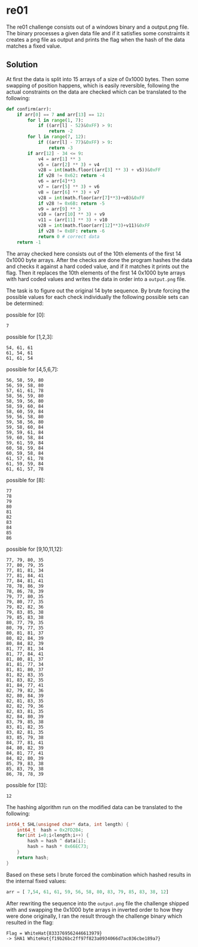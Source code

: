 # re01

The re01 challenge consists out of a windows binary and a output.png file. The binary processes a given data file and if it satisfies some constraints it creates a png file as output and prints the flag when the hash of the data matches a fixed value.

## Solution

At first the data is split into 15 arrays of a size of 0x1000 bytes.
Then some swapping of position happens, which is easily reversible, following the actual constraints on the data are checked which can be translated to the following:

```python
def confirm(arr):
    if arr[0] == 7 and arr[13] == 12:
        for l in range(1, 7):
            if ((arr[l] - 52)&0xFF) > 9: 
                return -2
        for l in range(7, 12):
            if ((arr[l] - 77)&0xFF) > 9:
                return -3
        if arr[12] - 34 <= 9:
            v4 = arr[1] ** 3
            v5 = (arr[2] ** 3) + v4
            v28 = int(math.floor((arr[3] ** 3) + v5))&0xFF
            if v28 != 0x62: return -4
            v6 = arr[4]**3
            v7 = (arr[5] ** 3) + v6
            v8 = (arr[6] ** 3) + v7
            v28 = int(math.floor(arr[7]**3)+v8)&0xFF
            if v28 != 0x6B: return -5
            v9 = arr[9] ** 3
            v10 = (arr[10] ** 3) + v9
            v11 = (arr[11] ** 3) + v10
            v28 = int(math.floor(arr[12]**3)+v11)&0xFF
            if v28 != 0xBF: return -6
            return 0 # correct data
    return -1
```

The array checked here consists out of the 10th elements of the first 14 0x1000 byte arrays.
After the checks are done the program hashes the data and checks it against a hard coded value, and if it matches it prints out the flag.
Then it replaces the 10th elements of the first 14 0x1000 byte arrays with hard coded values and writes the data in order into a `output.png` file.

The task is to figure out the original 14 byte sequence.
By brute forcing the possible values for each check individually the following possible sets can be determined:

possible for [0]:

    7

possible for [1,2,3]:

    54, 61, 61
    61, 54, 61
    61, 61, 54
    

possible for [4,5,6,7]:

    56, 58, 59, 80
    56, 59, 58, 80
    57, 61, 61, 78
    58, 56, 59, 80
    58, 59, 56, 80
    58, 59, 60, 84
    58, 60, 59, 84
    59, 56, 58, 80
    59, 58, 56, 80
    59, 58, 60, 84
    59, 59, 61, 84
    59, 60, 58, 84
    59, 61, 59, 84
    60, 58, 59, 84
    60, 59, 58, 84
    61, 57, 61, 78
    61, 59, 59, 84
    61, 61, 57, 78
    
possible for [8]:

    77
    78
    79
    80
    81
    82
    83
    84
    85
    86
    
possible for [9,10,11,12]:

    77, 79, 80, 35
    77, 80, 79, 35
    77, 81, 81, 34
    77, 81, 84, 41
    77, 84, 81, 41
    78, 78, 86, 39
    78, 86, 78, 39
    79, 77, 80, 35
    79, 80, 77, 35
    79, 82, 82, 36
    79, 83, 85, 38
    79, 85, 83, 38
    80, 77, 79, 35
    80, 79, 77, 35
    80, 81, 81, 37
    80, 82, 84, 39
    80, 84, 82, 39
    81, 77, 81, 34
    81, 77, 84, 41
    81, 80, 81, 37
    81, 81, 77, 34
    81, 81, 80, 37
    81, 82, 83, 35
    81, 83, 82, 35
    81, 84, 77, 41
    82, 79, 82, 36
    82, 80, 84, 39
    82, 81, 83, 35
    82, 82, 79, 36
    82, 83, 81, 35
    82, 84, 80, 39
    83, 79, 85, 38
    83, 81, 82, 35
    83, 82, 81, 35
    83, 85, 79, 38
    84, 77, 81, 41
    84, 80, 82, 39
    84, 81, 77, 41
    84, 82, 80, 39
    85, 79, 83, 38
    85, 83, 79, 38
    86, 78, 78, 39
    
possible for [13]:

    12
    
    
The hashing algorithm run on the modified data can be translated to the following:

```C
int64_t SHL(unsigned char* data, int length) {
    int64_t  hash = 0x2FD2B4;
    for(int i=0;i<length;i++) {
        hash = hash ^ data[i];
        hash = hash * 0x66EC73;
    }
    return hash;
}
```
    
Based on these sets I brute forced the combination which hashed results in the internal fixed values:

```python
arr = [ 7,54, 61, 61, 59, 56, 58, 80, 83, 79, 85, 83, 38, 12]
```

After rewriting the sequence into the `output.png` file the challenge shipped with and swapping the 0x1000 byte arrays in inverted order to how they were done originally, I ran the result through the challenge binary which resulted in the flag:

    Flag = WhiteHat{8333769562446613979}
    -> SHA1 WhiteHat{f19b26bc2ff97f823a0934066d7ac036cbe189a7}
